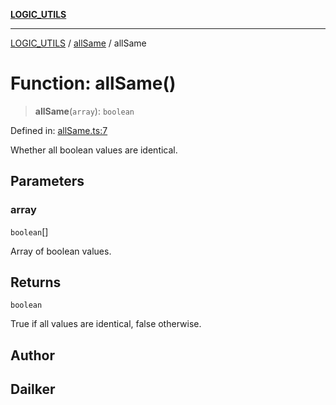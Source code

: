 [**LOGIC_UTILS**](../../README.md)

***

[LOGIC_UTILS](../../README.md) / [allSame](../README.md) / allSame

# Function: allSame()

> **allSame**(`array`): `boolean`

Defined in: [allSame.ts:7](https://github.com/dailker/everyutil/blob/c55c841d32caf5da88acfcc363073946269cfe27/src/logic/allSame.ts#L7)

Whether all boolean values are identical.

## Parameters

### array

`boolean`[]

Array of boolean values.

## Returns

`boolean`

True if all values are identical, false otherwise.

## Author

## Dailker
